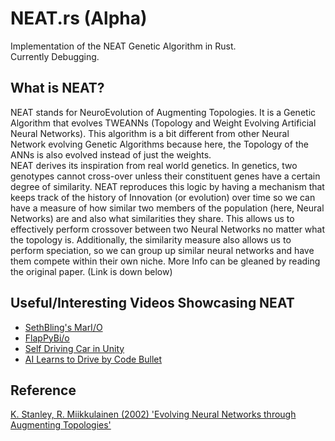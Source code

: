 # NEAT.rs (Alpha)
Implementation of the NEAT Genetic Algorithm in Rust.  
Currently Debugging.

## What is NEAT?
NEAT stands for NeuroEvolution of Augmenting Topologies. It is a Genetic Algorithm that evolves
TWEANNs (Topology and Weight Evolving Artificial Neural Networks). This algorithm is a bit different
from other Neural Network evolving Genetic Algorithms because here, the Topology of the ANNs is also
evolved instead of just the weights.  
NEAT derives its inspiration from real world genetics. In genetics, two genotypes cannot cross-over
unless their constituent genes have a certain degree of similarity. NEAT reproduces this logic by
having a mechanism that keeps track of the history of Innovation (or evolution) over time so we
can have a measure of how similar two members of the population (here, Neural Networks) are and also
what similarities they share. This allows us to effectively perform crossover between two Neural
Networks no matter what the topology is. Additionally, the similarity measure also allows us to 
perform speciation, so we can group up similar neural networks and have them compete within their
own niche. More Info can be gleaned by reading the original paper. (Link is down below)  

## Useful/Interesting Videos Showcasing NEAT
- [SethBling's MarI/O](https://www.youtube.com/watch?v=qv6UVOQ0F44)  
- [FlapPyBi/o](https://www.youtube.com/watch?v=H4WnRLEG73Q)  
- [Self Driving Car in Unity](https://www.youtube.com/watch?v=2bW9CdFcaUI)  
- [AI Learns to Drive by Code Bullet](https://www.youtube.com/watch?v=r428O_CMcpI)

## Reference
[K. Stanley, R. Miikkulainen (2002) 'Evolving Neural Networks through Augmenting Topologies'](http://nn.cs.utexas.edu/downloads/papers/stanley.ec02.pdf)
